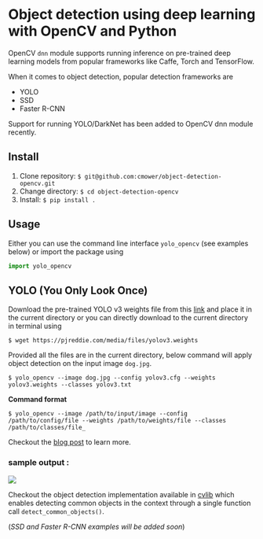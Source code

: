 # Object detection using deep learning with OpenCV and Python 

OpenCV `dnn` module supports running inference on pre-trained deep learning models from popular frameworks like Caffe, Torch and TensorFlow. 

When it comes to object detection, popular detection frameworks are
 * YOLO
 * SSD
 * Faster R-CNN
 
 Support for running YOLO/DarkNet has been added to OpenCV dnn module recently. 
 
## Install

1. Clone repository: `$ git@github.com:cmower/object-detection-opencv.git`
2. Change directory: `$ cd object-detection-opencv`
3. Install: `$ pip install .`

## Usage

Either you can use the command line interface `yolo_opencv` (see examples below) or import the package using

```python
import yolo_opencv
```

## YOLO (You Only Look Once)
 
 Download the pre-trained YOLO v3 weights file from this [link](https://pjreddie.com/media/files/yolov3.weights) and place it in the current directory or you can directly download to the current directory in terminal using
 
 `$ wget https://pjreddie.com/media/files/yolov3.weights`
 
 Provided all the files are in the current directory, below command will apply object detection on the input image `dog.jpg`.
 
```
$ yolo_opencv --image dog.jpg --config yolov3.cfg --weights yolov3.weights --classes yolov3.txt
```
 
 
 **Command format** 

```
$ yolo_opencv --image /path/to/input/image --config /path/to/config/file --weights /path/to/weights/file --classes /path/to/classes/file_
```
 
 Checkout the [blog post](https://towardsdatascience.com/yolo-object-detection-with-opencv-and-python-21e50ac599e9) to learn more.
 
### sample output :
 ![](object-detection.jpg)
 
Checkout the object detection implementation available in [cvlib](http:cvlib.net) which enables detecting common objects in the context through a single function call `detect_common_objects()`.
 
 
 (_SSD and Faster R-CNN examples will be added soon_)
